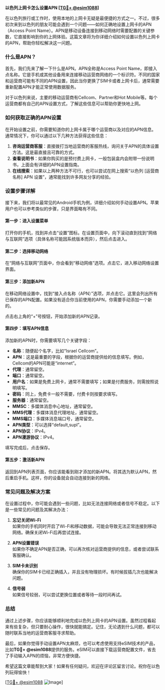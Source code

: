 **以色列上网卡怎么设置APN [[TG💪+ @esim1088](https://t.me/s/esim1088)]**

在以色列旅行或工作时，使用本地的上网卡无疑是最便捷的方式之一。不过，很多初次来到以色列的朋友可能会遇到一个问题——如何正确地设置上网卡的APN（Access Point Name）。APN是移动设备连接到移动网络时需要配置的关键参数，它直接影响到你的上网体验。这篇文章将为你详细介绍如何设置以色列上网卡的APN，帮助你轻松解决这一问题。

### 什么是APN？

首先，我们先来了解一下什么是APN。APN全称是Access Point Name，即接入点名称。它是手机或其他设备用来连接移动运营商网络的一个标识符。不同的国家和运营商可能有不同的APN设置，因此当你更换了SIM卡或者上网卡后，通常需要重新配置APN才能正常使用数据服务。

对于以色列来说，主要的移动运营商有Cellcom、Partner和Hot Mobile等。每个运营商都有自己的APN设置方式，了解这些信息可以帮助你更快地上网。

### 如何获取正确的APN设置

在开始设置之前，你需要知道你的上网卡属于哪个运营商以及对应的APN信息。通常情况下，你可以通过以下几种方法获得这些信息：

1. **咨询运营商客服**：直接拨打当地运营商的客服热线，询问关于APN的具体设置方法。这是最直接且可靠的方式。
2. **查看说明书**：如果你购买的是预付费上网卡，一般包装盒内会附带一份说明书，上面会有详细的APN设置指南。
3. **在线搜索**：如果以上两种方法不可行，也可以尝试在网上搜索“以色列 [运营商名称] APN 设置”，通常能找到许多网友分享的经验。

### 设置步骤详解

接下来，我们将以最常见的Android手机为例，详细介绍如何手动设置APN。苹果用户也可以参考类似的步骤，只是界面略有不同。

#### 第一步：进入设置菜单

打开你的手机，找到并点击“设置”图标。在设置页面中，向下滚动直到找到“网络与互联网”选项（具体名称可能因系统版本而异），然后点击进入。

#### 第二步：选择移动网络

在“网络与互联网”页面中，你会看到“移动网络”选项。点击它，进入移动网络设置界面。

#### 第三步：添加新APN

在移动网络设置中，找到“接入点名称（APN）”选项，并点击它。这里会列出所有已保存的APN配置。如果没有适合你当前使用的APN，你需要手动添加一个新的。

点击右上角的“+”号按钮，开始添加新的APN记录。

#### 第四步：填写APN信息

添加新的APN时，你需要填写几个关键字段：

- **名称**：随便起个名字，比如“Israel Cellcom”。
- **APN**：这是最重要的字段，根据你的运营商提供给的信息填写。例如，Cellcom的APN可能是“internet”。
- **代理**：通常留空。
- **端口**：通常留空。
- **用户名**：如果是免费上网卡，通常不需要填写；如果是付费服务，则需按照说明填写。
- **密码**：同上，免费卡一般不需要，付费卡则按要求填写。
- **服务器**：通常留空。
- **MMSC**：多媒体消息中心地址，通常留空。
- **MMS代理**：多媒体消息代理地址，通常留空。
- **MMS端口**：多媒体消息端口号，通常留空。
- **APN类型**：可以选择“default,supl”。
- **APN协议**：IPv4。
- **APN漫游协议**：IPv4。

填写完成后，点击保存。

#### 第五步：激活新APN

返回到APN列表页面，你应该能看到刚才添加的新APN。将其选为默认APN，然后重启手机。这样，你的设备就会自动连接到新的网络。

### 常见问题及解决方案

在设置过程中，你可能会遇到一些问题，比如无法连接网络或者信号不稳定。以下是一些常见的问题及其解决办法：

1. **忘记关闭Wi-Fi**  
   如果你的手机同时开启了Wi-Fi和移动数据，可能会导致无法正常连接到移动网络。确保关闭Wi-Fi后再尝试连接。

2. **APN设置错误**  
   如果你不确定APN是否正确，可以再次核对运营商提供的信息，或者尝试联系客服确认。

3. **SIM卡未识别**  
   确保你的SIM卡已经正确插入，并且没有物理损坏。有时候拔插几次也能解决问题。

4. **信号弱**  
   如果信号较弱，可以尝试更换位置或者等待一段时间再试。

### 总结

通过上述步骤，你应该能够顺利地完成以色列上网卡的APN设置。虽然过程看起来有些复杂，但只要耐心操作，很快就能搞定。记住，无论遇到什么问题，都可以随时联系当地的运营商客服寻求帮助。

最后，如果你觉得手动设置APN太麻烦，也可以考虑使用支持eSIM技术的产品，比如**TG💪+ @esim1088**提供的服务。eSIM可以直接下载运营商配置文件，省去了手动输入APN的烦恼，非常方便快捷。

希望这篇文章能帮到大家！如果有任何疑问，欢迎在评论区留言讨论。祝你在以色列玩得愉快！

[[TG💪+ @esim1088](https://t.me/s/esim1088) ![Image](https://i.postimg.cc/4NQfJmqS/Snipaste-2025-05-13-00-14-12.png)]